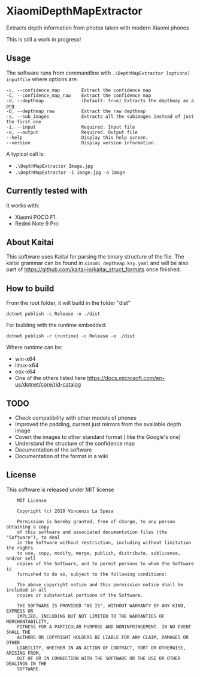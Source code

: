 # XiaomiDepthMapExtractor
Extracts depth information from photos taken with modern Xiaomi phones

This is still a work in progress!

## Usage

The software runs from commandline with `.\DepthMapExtractor [options] inputfile` where options are:

    -c, --confidence_map        Extract the confidence map
    -C, --confidence_map_raw    Extract the confidence map
    -d, --depthmap              (Default: true) Extracts the depthmap as a png
    -D, --depthmap_raw          Extract the raw depthmap
    -s, --sub_images            Extracts all the subimages instead of just the first one
    -i, --input                 Required. Input file
    -o, --output                Required. Output file
    --help                      Display this help screen.
    --version                   Display version information.

A typical call is:

-  `.\DepthMapExtractor Image.jpg` 
-  `.\DepthMapExtractor -i Image.jpg -o Image` 

## Currently tested with

It works with: 

- Xiaomi POCO F1
- Redmi Note 9 Pro

## About Kaitai

This software uses Kaitai for parsing the binary structure of the file.
The kaitai grammar can be found in `xiaomi_depthmap.ksy.yaml` and will be also part of 
https://github.com/kaitai-io/kaitai_struct_formats once finished.

## How to build

From the root folder, it will build in the folder "dist"

`dotnet publish -c Release -o ./dist`

For building with the runtime embedded:

`dotnet publish -r {runtime} -c Release -o ./dist`

Where *runtime* can be:

- win-x64
- linux-x64
- osx-x64
- One of the others listed here https://docs.microsoft.com/en-us/dotnet/core/rid-catalog


## TODO

- Check compatibility with other models of phones
- Improved the padding, current just mirrors from the available depth image
- Covert the images to other standard format ( like the Google's one)
- Understand the structure of the confidence map
- Documentation of the software
- Documentation of the format in a wiki

## License
This software is released under MIT license 

        MIT License

        Copyright (c) 2020 Vincenzo La Spesa

        Permission is hereby granted, free of charge, to any person obtaining a copy
        of this software and associated documentation files (the "Software"), to deal
        in the Software without restriction, including without limitation the rights
        to use, copy, modify, merge, publish, distribute, sublicense, and/or sell
        copies of the Software, and to permit persons to whom the Software is
        furnished to do so, subject to the following conditions:

        The above copyright notice and this permission notice shall be included in all
        copies or substantial portions of the Software.

        THE SOFTWARE IS PROVIDED "AS IS", WITHOUT WARRANTY OF ANY KIND, EXPRESS OR
        IMPLIED, INCLUDING BUT NOT LIMITED TO THE WARRANTIES OF MERCHANTABILITY,
        FITNESS FOR A PARTICULAR PURPOSE AND NONINFRINGEMENT. IN NO EVENT SHALL THE
        AUTHORS OR COPYRIGHT HOLDERS BE LIABLE FOR ANY CLAIM, DAMAGES OR OTHER
        LIABILITY, WHETHER IN AN ACTION OF CONTRACT, TORT OR OTHERWISE, ARISING FROM,
        OUT OF OR IN CONNECTION WITH THE SOFTWARE OR THE USE OR OTHER DEALINGS IN THE
        SOFTWARE.